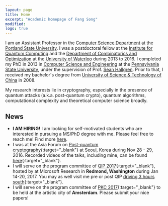 ```yaml
---
layout: page
title: Home
excerpt: "Academic homepage of Fang Song"
modified: 
logo: true
---
```


I am an Assistant Professor in the [Computer Science Department](http://www.pdx.edu/computer-science/) at the [Portland State University](http://www.pdx.edu/). I was a postdoctoral fellow at the [Institute for Quantum Computing](http://iqc.uwaterloo.ca) and the [Department of Combinatorics and Optimization](http://math.uwaterloo.ca/combinatorics-and-optimization/) at the [University of Waterloo](http://uwaterloo.ca) during 2013 to 2016. I completed my PhD in 2013 in [Computer Science and Engineering](http://www.cse.psu.edu/) at the [Pennsylvania State University](http://www.psu.edu), under the supervision of Prof. [Sean Hallgren](http://www.cse.psu.edu/~hallgren). Prior to that, I received my bachelor's degree from [University of Science & Technology of China](http://en.ustc.edu.cn/) in 2008.

My research interests lie in cryptography, especially in the presence of quantum attacks (a.k.a. post-quantum crypto), quantum algorithms, computational complexity and theoretical computer science broadly.

## News

*   **I AM HIRING!** I am looking for self-motivated students who are
    interested in pursuing a MS/PhD degree with me. Please feel free
    to reach me! Find more [here]({{base}}/recruit/).
*   I was at the
    Asia Forum on
    [Post-quantum cryptography](http://www.pqcforum.org/){:target="_blank"} at Seoul, Korea during Nov 28 -
    29, 2016. Recorded videos of the talks, including mine, can be
    found
    [here](http://www.pqcforum.org/m3/m3_7.asp?sMenu=sub7){:target="_blank"}.
*   I will serve on the program committee of [QIP 2017](https://www.stationq.com/qip-2017/){:target="_blank"}, hosted by at Microsoft Research in **Redmond, Washington** during Jan 14-20, 2017\. You may as well visit me pre or post QIP [driving 3 hours south](https://goo.gl/maps/aH7GfTLs4tP2){:target="_blank"}.
*   I will serve on the program committee of [PKC 2017](http://www.iacr.org/workshops/pkc2017/index.php){:target="_blank"} to be held at the artistic city of **Amsterdam**. Please submit your nice papers!
